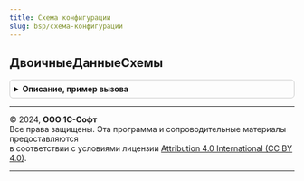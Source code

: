 ```yaml
---
title: Схема конфигурации
slug: bsp/схема-конфигурации
---
```



## ДвоичныеДанныеСхемы
<details style="margin: 1em 0; padding: 0.5em; border: 1px solid #ccc; border-radius: 6px;">

<summary style="font-weight: bold; cursor: pointer;">Описание, пример вызова</summary>

```bsl

// Двоичные данные схемы
//
// Параметры:
//  АннотироватьСсылочныеТипы - Булево
//  УчитыватьРасширениеДанных - Булево
//
// Возвращаемое значение:
//  ДвоичныеДанные
Функция ДвоичныеДанныеСхемы(АннотироватьСсылочныеТипы = Ложь, УчитыватьРасширениеДанных = Истина) Экспорт
```

Пример вызова
```bsl
Результат = СхемаКонфигурации.ДвоичныеДанныеСхемы(АннотироватьСсылочныеТипы, УчитыватьРасширениеДанных);
```
</details>

---

© 2024, **ООО 1С-Софт**  
Все права защищены. Эта программа и сопроводительные материалы предоставляются  
в соответствии с условиями лицензии [Attribution 4.0 International (CC BY 4.0)](https://creativecommons.org/licenses/by/4.0/legalcode).

---
